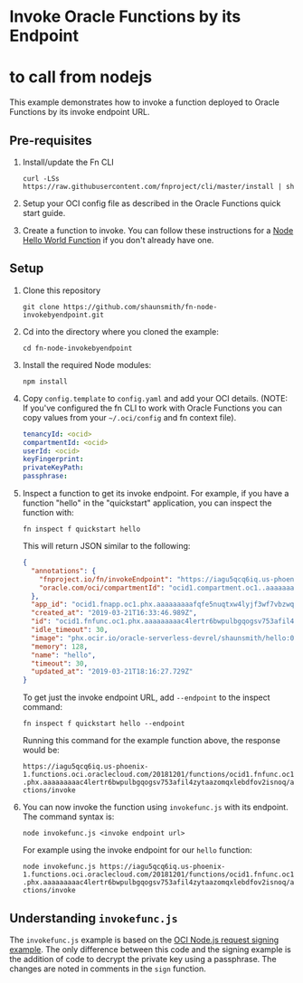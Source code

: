 # Invoke Oracle Functions by its Endpoint

# to call from nodejs

This example demonstrates how to invoke a function deployed to Oracle Functions
by its invoke endpoint URL.

## Pre-requisites

1. Install/update the Fn CLI

   `curl -LSs https://raw.githubusercontent.com/fnproject/cli/master/install |
   sh`

2. Setup your OCI config file as described in the Oracle Functions quick start guide.

3. Create a function to invoke.  You can follow these instructions for a [Node
   Hello World
   Function](https://github.com/abhirockzz/oracle-functions-hello-worlds/blob/master/node-hello-world.md)
   if you don't already have one.

## Setup

1. Clone this repository

   `git clone https://github.com/shaunsmith/fn-node-invokebyendpoint.git`

2. Cd into the directory where you cloned the example:

   `cd fn-node-invokebyendpoint`

3. Install the required Node modules:

    `npm install`

4. Copy `config.template` to `config.yaml` and add your OCI details.  (NOTE: If
   you've configured the fn CLI to work with Oracle Functions you can copy
   values from your `~/.oci/config` and fn context file).

    ```yaml
    tenancyId: <ocid>
    compartmentId: <ocid>
    userId: <ocid>
    keyFingerprint:
    privateKeyPath:
    passphrase:
    ```

5. Inspect a function to get its invoke endpoint.  For example, if you have a
   function "hello" in the "quickstart" application, you can inspect the function
   with:

    `fn inspect f quickstart hello`

   This will return JSON similar to the following:

   ```json
   {
     "annotations": {
       "fnproject.io/fn/invokeEndpoint": "https://iagu5qcq6iq.us-phoenix-1.functions.oci.oraclecloud.com/20181201/functions/ocid1.fnfunc.oc1.phx.aaaaaaaaac4lertr6bwpulbgqogsv753afil4zytaazomqxlebdfov2isnoq/actions/invoke",
       "oracle.com/oci/compartmentId": "ocid1.compartment.oc1..aaaaaaaaokbzj2jn3hf5kwdwqoxl2dq7u54p3tsmxrjd7s3uu7x23tkegiua"
     },
     "app_id": "ocid1.fnapp.oc1.phx.aaaaaaaaafqfe5nuqtxw4lyjf3wf7vbzwqzmcll3pf3bztcwviagu5qcq6iq",
     "created_at": "2019-03-21T16:33:46.989Z",
     "id": "ocid1.fnfunc.oc1.phx.aaaaaaaaac4lertr6bwpulbgqogsv753afil4zytaazomqxlebdfov2isnoq",
     "idle_timeout": 30,
     "image": "phx.ocir.io/oracle-serverless-devrel/shaunsmith/hello:0.0.9",
     "memory": 128,
     "name": "hello",
     "timeout": 30,
     "updated_at": "2019-03-21T18:16:27.729Z"
   }
   ```

   To get just the invoke endpoint URL, add `--endpoint` to the inspect command:

   `fn inspect f quickstart hello --endpoint`

   Running this command for the example function above, the response would be:

   `https://iagu5qcq6iq.us-phoenix-1.functions.oci.oraclecloud.com/20181201/functions/ocid1.fnfunc.oc1.phx.aaaaaaaaac4lertr6bwpulbgqogsv753afil4zytaazomqxlebdfov2isnoq/actions/invoke`

6. You can now invoke the function using `invokefunc.js` with its endpoint.
   The command syntax is:

   `node invokefunc.js <invoke endpoint url>`

   For example using the invoke endpoint for our `hello` function:

   `node invokefunc.js https://iagu5qcq6iq.us-phoenix-1.functions.oci.oraclecloud.com/20181201/functions/ocid1.fnfunc.oc1.phx.aaaaaaaaac4lertr6bwpulbgqogsv753afil4zytaazomqxlebdfov2isnoq/actions/invoke`

## Understanding `invokefunc.js`

The `invokefunc.js` example is based on the [OCI Node.js request signing
example](https://docs.cloud.oracle.com/iaas/Content/API/Concepts/signingrequests.htm#NodeJS).
The only difference between this code and the signing example is the addition of
code to decrypt the private key using a passphrase.  The changes are noted in
comments in the `sign` function.
